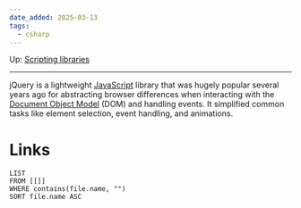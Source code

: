 ```yaml
---
date_added: 2025-03-13
tags:
  - csharp
---
```

Up: [Scripting libraries](Scripting%20libraries.md)
___
 jQuery is a lightweight [JavaScript](JavaScript.md) library that was hugely popular several years ago for abstracting browser differences when interacting with the [Document Object Model](Document%20Object%20Model.md) (DOM) and handling events. It simplified common tasks like element selection, event handling, and animations.
# Links
```dataview
LIST
FROM [[]]
WHERE contains(file.name, "")
SORT file.name ASC
```
